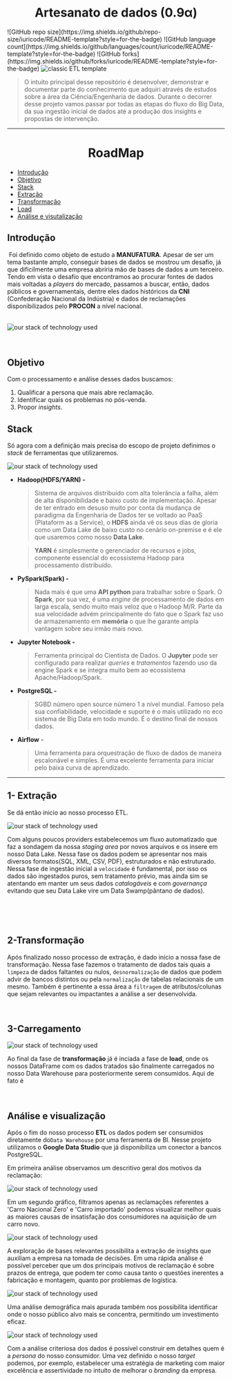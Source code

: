 <p align="center">
    <h1 align="center"> Artesanato de dados (0.9α)</h3>
</p> 
![GitHub repo size](https://img.shields.io/github/repo-size/iuricode/README-template?style=for-the-badge)
![GitHub language count](https://img.shields.io/github/languages/count/iuricode/README-template?style=for-the-badge)
![GitHub forks](https://img.shields.io/github/forks/iuricode/README-template?style=for-the-badge)





<img src="./.img/etl_arch.png" alt="classic ETL template">

> O intuito principal desse repositório é desenvolver, demonstrar e documentar parte do conhecimento que adquiri através de estudos sobre a área da Ciência/Engenharia de dados. Durante o decorrer desse projeto vamos passar por todas as etapas do fluxo do Big Data, da sua ingestão inicial de dados até a produção dos insights e propostas de intervenção.



----

<p align="center">
<h1 align="center"> RoadMap</h1>
</p> 

- [Introdução](#introduction)
- [Objetivo](#objective)
- [Stack](#stack)
- [Extração](#extraction)
- [Transformação](#transformation)
- [Load](#load)
- [Análise e visutalização](#analysis)




## Introdução <a name="introduction"></a>
​	Foi definido como objeto de estudo a **MANUFATURA**. Apesar de ser um tema bastante amplo, conseguir bases de dados se mostrou um desafio, já que dificilmente uma empresa abriria mão de bases de dados a um terceiro. Tendo em vista o desafio que encontramos ao procurar fontes de dados mais voltadas a *players* do mercado, passamos a buscar, então, dados públicos e governamentais, dentre eles dados históricos da **CNI** (Confederação Nacional da Indústria) e dados de reclamações disponibilizados pelo **PROCON** a nível nacional.



###### 

<img src="./.img/manu_asset.png" alt="our stack of technology used">



​	



## Objetivo <a name ="objective">

Com o processamento e análise desses dados buscamos: 

1. Qualificar a persona que mais abre reclamação.
2. Identificar quais os problemas no pós-venda.
3. Propor *insights*.



## Stack <a name ="stack">

Só agora com a definição mais precisa do escopo de projeto definimos o *stack* de ferramentas que utilizaremos.



<img src="./.img/stack.png" alt="our stack of technology used">

  - **Hadoop(HDFS/YARN) -** 

    > Sistema de arquivos distribuído com alta tolerância a falha, além de alta disponibilidade e baixo custo de implementação. Apesar de ter entrado em desuso muito por conta da mudança de paradigma da Engenharia de Dados ter se voltado ao PaaS (Plataform as a Service), o **HDFS** ainda vê os seus dias de gloria como um Data Lake de baixo custo no cenário on-premise e é ele que usaremos como nosso **Data Lake**.

    
    
    > **YARN** é simplesmente o gerenciador de recursos e jobs, componente essencial do ecossistema Hadoop para processamento distribuído.



  - **PySpark(Spark) -**

    > Nada mais é que uma **API python** para trabalhar sobre o Spark. O **Spark**, por sua vez, é uma *engine* de processamento de dados em larga escala, sendo muito mais veloz que o Hadoop M/R. Parte da sua velocidade advém principalmente do fato que o Spark faz uso de armazenamento em **memória** o que lhe garante ampla vantagem sobre seu irmão mais novo. 
    
    
    
    

  - **Jupyter Notebook -**

    > Ferramenta principal do Cientista de Dados. O **Jupyter** pode ser configurado para realizar *queries* e *tratamentos* fazendo uso da engine Spark e se integra muito bem ao ecossistema Apache/Hadoop/Spark.





  - **PostgreSQL -**

    > SGBD número open source número 1 a nível mundial. Famoso pela sua confiabilidade, velocidade e suporte é o mais utilizado no eco sistema de Big Data em todo mundo. É o destino final de nossos dados.



  - **Airflow** -

    > Uma ferramenta para orquestração de fluxo de dados de maneira escalonável e simples. É uma excelente ferramenta para iniciar pelo baixa curva de aprendizado.








----





## 1- Extração <a name ="extraction">

Se dá então inicio ao nosso processo ETL.

<img src="./.img/airflow.png" alt="our stack of technology used">



Com alguns poucos providers estabelecemos um fluxo automatizado que faz a sondagem da nossa *staging area* por novos arquivos e os insere em nosso Data Lake. Nessa fase os dados podem se apresentar nos mais diversos formatos(SQL, XML, CSV, PDF), estruturados e não estruturado. Nessa fase de ingestão inicial a `velocidade` é fundamental, por isso os dados são ingestados puros, sem tratamento prévio, mas ainda sim se atentando em manter um seus dados *catalogáveis* e com *governança* evitando que seu Data Lake vire um Data Swamp(pântano de dados).

</br>

</br>

</br>











## 2-Transformação <a name ="transformation">

Após finalizado nosso processo de extração, é dado início a nossa fase de transformação. Nessa fase fazemos o tratamento de dados tais quais a `limpeza` de dados faltantes ou nulos, `desnormalização` de dados que podem advir de bancos distintos ou pela `normalização` de tabelas relacionais de um mesmo. Também é pertinente a essa área a `filtragem` de atributos/colunas que sejam relevantes ou impactantes a análise a ser desenvolvida.

</br>









## 3-Carregamento <a name ="load">

<img src="./.img/loadpg.png" alt="our stack of technology used">

</br>

Ao final da fase de **transformação** já é inciada a fase  de **load**, onde os nossos DataFrame com os dados tratados são finalmente carregados no nosso Data Warehouse para posteriormente serem consumidos. Aqui de fato é 

</br>



## Análise e visualização <a name ="insight">

Após o fim do nosso processo **ETL** os dados podem ser consumidos diretamente do`Data Warehouse` por uma ferramenta de BI. Nesse projeto utilizamos o **Google Data Studio** que já disponibiliza um conector a bancos PostgreSQL.



Em primeira análise observamos um descritivo geral dos motivos da reclamação:



<img src="./.img/insight1.png" alt="our stack of technology used">

Em um segundo gráfico, filtramos apenas as reclamações referentes a 'Carro Nacional Zero' e 'Carro importado' podemos visualizar melhor quais as maiores causas de insatisfação dos consumidores na aquisição de um carro novo.

<img src="./.img/insight2.png" alt="our stack of technology used">

A exploração de bases relevantes possibilita a extração de insights que auxiliam a empresa na tomada de decisões. Em uma rápida análise é possível perceber que um dos principais motivos de reclamação é sobre prazos de entrega,  que podem ter como causa tanto o questões inerentes a fabricação e montagem, quanto por problemas de logística.





<img src="./.img/insight3.png" alt="our stack of technology used">



Uma análise demográfica mais apurada também nos possibilita identificar onde o nosso público alvo mais se concentra, permitindo um investimento eficaz. 



<img src="./.img/insight4.png" alt="our stack of technology used">



Com a análise criteriosa dos dados é possível construir em detalhes quem é a *persona* do nosso consumidor. Uma vez definido o nosso *target* podemos, por exemplo, estabelecer uma estratégia de marketing com maior excelência e assertividade no intuíto de melhorar o *branding* da empresa.







